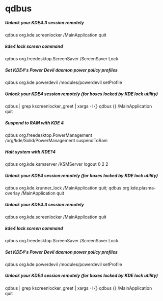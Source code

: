 # qdbus

##### Unlock your KDE4.3 session remotely

   qdbus  org.kde.screenlocker /MainApplication quit

##### kde4 lock screen command

   qdbus  org.freedesktop.ScreenSaver /ScreenSaver Lock

##### Set KDE4's Power Devil daemon power policy profiles

   qdbus  org.kde.powerdevil /modules/powerdevil setProfile <Profilename>

##### Unlock your KDE4 session remotely (for boxes locked by KDE lock utility)

   qdbus  | grep kscreenlocker_greet | xargs -I {} qdbus {} /MainApplication quit

##### Suspend to RAM with KDE 4

   qdbus  org.freedesktop.PowerManagement /org/kde/Solid/PowerManagement suspendToRam

##### Halt system with KDE?4

   qdbus  org.kde.ksmserver /KSMServer logout 0 2 2

##### Unlock your KDE4 session remotely (for boxes locked by KDE lock utility)

   qdbus  org.kde.krunner_lock /MainApplication quit; qdbus org.kde.plasma-overlay /MainApplication quit

##### Unlock your KDE4.3 session remotely

   qdbus  org.kde.screenlocker /MainApplication quit

##### kde4 lock screen command

   qdbus  org.freedesktop.ScreenSaver /ScreenSaver Lock

##### Set KDE4's Power Devil daemon power policy profiles

   qdbus  org.kde.powerdevil /modules/powerdevil setProfile <Profilename>

##### Unlock your KDE4 session remotely (for boxes locked by KDE lock utility)

   qdbus  | grep kscreenlocker_greet | xargs -I {} qdbus {} /MainApplication quit
